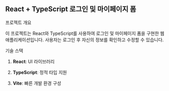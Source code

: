 ## React + TypeScript 로그인 및 마이페이지 폼

프로젝트 개요

이 프로젝트는 React와 TypeScript를 사용하여 로그인 및 마이페이지 폼을 구현한 웹 애플리케이션입니다.
사용자는 로그인 후 자신의 정보를 확인하고 수정할 수 있습니다.

기술 스택

1. **React**: UI 라이브러리

2. **TypeScript**: 정적 타입 지원

3. **Vite**: 빠른 개발 환경 구성